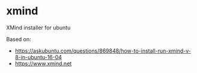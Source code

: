 # xmind
XMind installer for ubuntu

Based on: 
* https://askubuntu.com/questions/869848/how-to-install-run-xmind-v-8-in-ubuntu-16-04
* https://www.xmind.net
